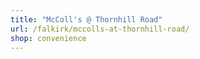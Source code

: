 ```yaml
---
title: "McColl's @ Thornhill Road"
url: /falkirk/mccolls-at-thornhill-road/
shop: convenience
---
```

